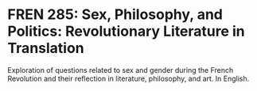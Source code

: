 # FREN 285: Sex, Philosophy, and Politics: Revolutionary Literature in Translation

Exploration of questions related to sex and gender during the French Revolution and their reflection in literature, philosophy, and art. In English.